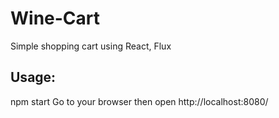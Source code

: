 # Wine-Cart
Simple shopping cart using React, Flux

## Usage:
npm start
Go to your browser then open http://localhost:8080/
